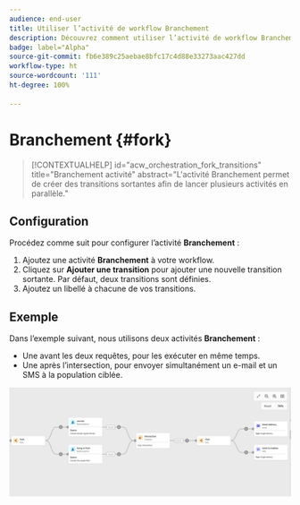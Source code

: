```yaml
---
audience: end-user
title: Utiliser l’activité de workflow Branchement
description: Découvrez comment utiliser l’activité de workflow Branchement.
badge: label="Alpha"
source-git-commit: fb6e389c25aebae8bfc17c4d88e33273aac427dd
workflow-type: ht
source-wordcount: '111'
ht-degree: 100%

---
```



# Branchement {#fork}

>[!CONTEXTUALHELP]
>id="acw_orchestration_fork_transitions"
>title="Branchement activité"
>abstract="L&#39;activité Branchement permet de créer des transitions sortantes afin de lancer plusieurs activités en parallèle."

## Configuration

Procédez comme suit pour configurer l’activité **Branchement** :

1. Ajoutez une activité **Branchement** à votre workflow.
1. Cliquez sur **Ajouter une transition** pour ajouter une nouvelle transition sortante. Par défaut, deux transitions sont définies.
1. Ajoutez un libellé à chacune de vos transitions.

## Exemple

Dans l’exemple suivant, nous utilisons deux activités **Branchement** :

* Une avant les deux requêtes, pour les exécuter en même temps.
* Une après l’intersection, pour envoyer simultanément un e-mail et un SMS à la population ciblée.

![](../assets/workflow-fork-example.png)

